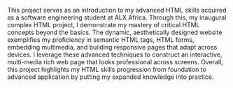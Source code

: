 This project serves as an introduction to my advanced HTML skills acquired as a software engineering student at ALX Africa. Through this, my inaugural complex HTML project, I demonstrate my mastery of critical HTML concepts beyond the basics. The dynamic, aesthetically designed website exemplifies my proficiency in semantic HTML tags, HTML forms, embedding multimedia, and building responsive pages that adapt across devices. I leverage these advanced techniques to construct an interactive, multi-media rich web page that looks professional across screens. Overall, this project highlights my HTML skills progression from foundation to advanced application by putting my expanded knowledge into practice.